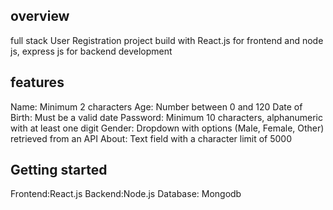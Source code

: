 ## overview
full stack User Registration project build with React.js for frontend and node js, express js for backend development

## features
Name: Minimum 2 characters
Age: Number between 0 and 120
   Date of Birth: Must be a valid date
   Password: Minimum 10 characters, alphanumeric with at least one digit
Gender: Dropdown with options (Male, Female, Other) retrieved from an API
   About: Text field with a character limit of 5000

   ## Getting started
   Frontend:React.js
   Backend:Node.js
   Database: Mongodb
